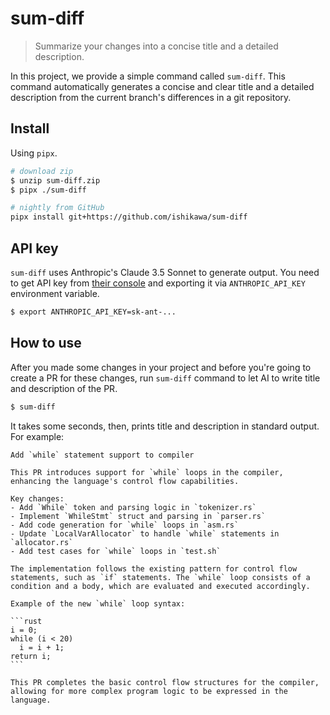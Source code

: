 # sum-diff

> Summarize your changes into a concise title and a detailed description.

In this project, we provide a simple command called `sum-diff`. This command automatically generates a concise and clear title and a detailed description from the current branch's differences in a git repository.

## Install

Using `pipx`.

```bash
# download zip
$ unzip sum-diff.zip
$ pipx ./sum-diff

# nightly from GitHub
pipx install git+https://github.com/ishikawa/sum-diff
```

## API key

`sum-diff` uses Anthropic's Claude 3.5 Sonnet to generate output. You need to get API key from [their console](https://console.anthropic.com/) and exporting it via `ANTHROPIC_API_KEY` environment variable.

```bash
$ export ANTHROPIC_API_KEY=sk-ant-...
```

## How to use

After you made some changes in your project and before you're going to create a PR for these changes, run `sum-diff` command to let AI to write title and description of the PR.

```bash
$ sum-diff
```

It takes some seconds, then, prints title and description in standard output. For example:

````
Add `while` statement support to compiler

This PR introduces support for `while` loops in the compiler, enhancing the language's control flow capabilities.

Key changes:
- Add `While` token and parsing logic in `tokenizer.rs`
- Implement `WhileStmt` struct and parsing in `parser.rs`
- Add code generation for `while` loops in `asm.rs`
- Update `LocalVarAllocator` to handle `while` statements in `allocator.rs`
- Add test cases for `while` loops in `test.sh`

The implementation follows the existing pattern for control flow statements, such as `if` statements. The `while` loop consists of a condition and a body, which are evaluated and executed accordingly.

Example of the new `while` loop syntax:

```rust
i = 0;
while (i < 20)
  i = i + 1;
return i;
```

This PR completes the basic control flow structures for the compiler, allowing for more complex program logic to be expressed in the language.
````

